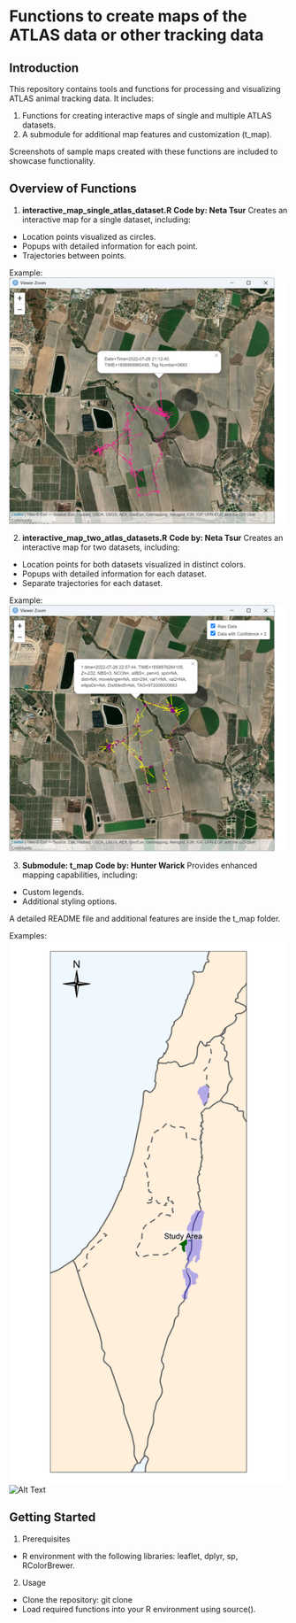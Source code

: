 # Functions to create maps of the ATLAS data or other tracking data

## Introduction
This repository contains tools and functions for processing and visualizing ATLAS animal tracking data. It includes:

1. Functions for creating interactive maps of single and multiple ATLAS datasets.
2. A submodule for additional map features and customization (t_map).

Screenshots of sample maps created with these functions are included to showcase functionality.

## Overview of Functions
1. **interactive_map_single_atlas_dataset.R**
**Code by: Neta Tsur**
Creates an interactive map for a single dataset, including:

* Location points visualized as circles.
* Popups with detailed information for each point.
* Trajectories between points.

Example:
![Alt Text](interactive_map_single_dataset.png)

2. **interactive_map_two_atlas_datasets.R**
**Code by: Neta Tsur**
Creates an interactive map for two datasets, including:

* Location points for both datasets visualized in distinct colors.
* Popups with detailed information for each dataset.
* Separate trajectories for each dataset.

Example:
![Alt Text](interactive_map_two_atlas_datasets.png)

3. **Submodule: t_map**
**Code by: Hunter Warick**
Provides enhanced mapping capabilities, including:

* Custom legends.
* Additional styling options.

A detailed README file and additional features are inside the t_map folder.

Examples:
![Alt Text](tmap_Israel_map_screenshot.png)
![Alt Text](tmap_pink_warbler_map_screenshot.png)

## Getting Started
1. Prerequisites

* R environment with the following libraries: leaflet, dplyr, sp, RColorBrewer.

2. Usage

* Clone the repository:
git clone <repository-url>
* Load required functions into your R environment using source().



